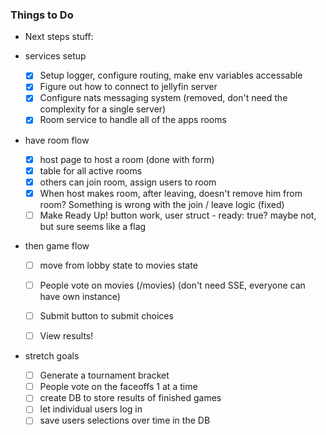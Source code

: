 ### Things to Do

- Next steps stuff: 

- services setup
    - [X] Setup logger, configure routing, make env variables accessable
    - [X] Figure out how to connect to jellyfin server
    - [X] Configure nats messaging system (removed, don't need the complexity for a single server)
    - [X] Room service to handle all of the apps rooms

- have room flow
    - [X] host page to host a room (done with form)
    - [X] table for all active rooms
    - [X] others can join room, assign users to room
    - [X] When host makes room, after leaving, doesn't remove him from room? Something is wrong with the
    join / leave logic (fixed)
    - [ ] Make Ready Up! button work, user struct - ready: true? maybe not, but sure seems like a flag

- then game flow
    - [ ] move from lobby state to movies state
    - [ ] People vote on movies (/movies) (don't need SSE, everyone can have own instance)
    - [ ] Submit button to submit choices
    - [ ] View results!


- stretch goals
    - [ ] Generate a tournament bracket
    - [ ] People vote on the faceoffs 1 at a time
    - [ ] create DB to store results of finished games
    - [ ] let individual users log in
    - [ ] save users selections over time in the DB
